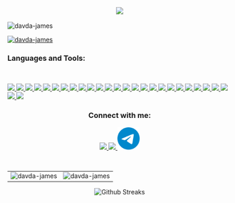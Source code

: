
<!--
**Davda-James/Davda-James** is a ✨ _special_ ✨ repository because its `README.md` (this file) appears on your GitHub profile.-->


<!-- <h1 align="center">Hi 👋, I'm James</h1>  -->
<p align="center"> 
  <img width="400" src="https://readme-typing-svg.herokuapp.com?font=JetBrains+Mono&weight=600&size=35&duration=3000&color=2AF7B4&width=535&lines=Hi%2C+I'm+James%F0%9F%91%8B;Let's+Connect!"/>
</p>

<p align="left"> <img src="https://komarev.com/ghpvc/?username=davda-james&label=Profile%20views&color=0e75b6&style=flat" alt="davda-james" /> </p>

<p align="left"> <a href="https://github.com/ryo-ma/github-profile-trophy"><img src="https://github-profile-trophy.vercel.app/?username=davda-james" alt="davda-james" /></a> </p>

<h3 align="left">Languages and Tools:</h3>
<br>
<p align="left">
  <a href="https://www.python.org">
    <img src="https://skillicons.dev/icons?i=python" />
  </a>
  <a href="https://www.c-language.org/">
    <img src="https://skillicons.dev/icons?i=c" />
  </a>
  <a href="https://isocpp.org/">
    <img src="https://skillicons.dev/icons?i=cpp" />
  </a>
  <a href="https://soliditylang.org/">
    <img src="https://skillicons.dev/icons?i=solidity" />
  </a>
  <a href="https://www.linux.org/">
    <img src="https://skillicons.dev/icons?i=linux" />
  </a>
  <a href="https://www.linux.org/">
    <img src="https://skillicons.dev/icons?i=ubuntu" />
  </a>
  <a href="https://www.gnu.org/software/bash/">
    <img src="https://skillicons.dev/icons?i=bash" />
  </a>
  <a href="https://www.postman.com/">
    <img src="https://skillicons.dev/icons?i=postman" />
  </a>
  <a href="">
    <img src="https://skillicons.dev/icons?i=css" />
  </a>
  <a href="">
    <img src="https://skillicons.dev/icons?i=html" />
  </a>
  <a href="">
    <img src="https://skillicons.dev/icons?i=js" />
  </a>
  <a href="">
    <img src="https://skillicons.dev/icons?i=nodejs" />
  </a>
   <a href="https://www.mongodb.com/">
    <img src="https://skillicons.dev/icons?i=mongodb" />
  </a>
   <a href="https://www.mysql.com/">
    <img src="https://skillicons.dev/icons?i=mysql" />
  </a>
  <a href="">
    <img src="https://skillicons.dev/icons?i=npm" />
  </a>
  <a href="">
    <img src="https://skillicons.dev/icons?i=flutter" />
  </a>
  <a href="https://www.tensorflow.org/">
    <img src="https://skillicons.dev/icons?i=tensorflow" />
  </a>
  <a href="https://scikit-learn.org/">
    <img src="https://skillicons.dev/icons?i=sklearn" />
  </a>
  <a href="https://fastapi.tiangolo.com/">
    <img src="https://skillicons.dev/icons?i=fastapi" />
  </a>
  <a href="https://code.visualstudio.com/">
    <img src="https://skillicons.dev/icons?i=vscode" />
  </a>
  <a href="https://git-scm.com/">
    <img src="https://skillicons.dev/icons?i=git" />
  </a>
  <a href="https://www.docker.com/">
    <img src="https://skillicons.dev/icons?i=docker" />
  </a>
  <a href="https://vercel.com/">
    <img src="https://skillicons.dev/icons?i=vercel" />
  </a>
  <a href="https://www.netlify.com/">
    <img src="https://skillicons.dev/icons?i=netlify" />
  </a>
  <a href="https://neovim.io/">
    <img src="https://skillicons.dev/icons?i=neovim" />
  </a>
  <a href="https://www.vim.org/">
    <img src="https://skillicons.dev/icons?i=vim" />
  </a>
  <a href="https://github.com/Davda-James">
    <img src="https://skillicons.dev/icons?i=github" />
  </a>
  
</p>

<h3 align="center">Connect with me:</h3>
<p align="center">
<a href="https://x.com/jamesdavda007">
  <img height="50" src="https://user-images.githubusercontent.com/46517096/166974271-91dfa250-d70b-4cb9-8707-f1bda1b708c3.png"/>
</a>
<a href="https://www.linkedin.com/in/james-davda/">
  <img height="50" src="https://user-images.githubusercontent.com/46517096/166973395-19676cd8-f8ec-4abf-83ff-da8243505b82.png"/>
</a>
<a href="https://t.me/jamesdavda007">
  <img  height="50"src="https://github.com/CLorant/readme-social-icons/blob/main/large/filled/telegram.svg">
</a>
</p> 
</br>
<!-- <details>	
   <summary><b> Badges 🪶</b></summary><br>
    <img src="https://raw.githubusercontent.com/girlscript/gssoc-website-new/main/public/badges/postman.png" width="100px" height="100px" />
  </summary>
</details> -->
<!--     </br> -->
<div align="center">
<table>
<tr>
  <td valign='center'><img height="180em" src="https://github-readme-stats.vercel.app/api/top-langs?username=davda-james&show_icons=true&locale=en&layout=compact&hide_border=true&&count_private=true&include_all_commits=true" alt="davda-james" /></td>
  <td valign='center'><img height="180em" src="https://github-readme-stats.vercel.app/api?username=davda-james&show_icons=true&locale=en&&exclude_repo=KNN-Image-Classification&show_icons=true&hide_border=true&layout=compact" alt="davda-james" /></td
</tr>
</table>
<img src="https://streak-stats.demolab.com/?user=Davda-James" alt="Github Streaks" />
</div>
